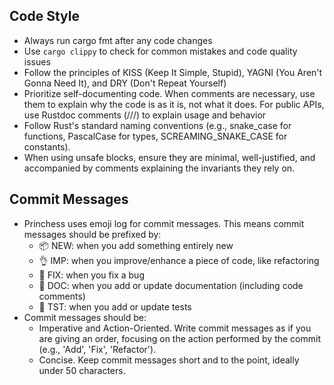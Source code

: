 
## Code Style

  * Always run cargo fmt after any code changes
  * Use `cargo clippy` to check for common mistakes and code quality issues
  * Follow the principles of KISS (Keep It Simple, Stupid), YAGNI (You Aren't Gonna Need It),
    and DRY (Don't Repeat Yourself) 
  * Prioritize self-documenting code. When comments are necessary, use them to
    explain why the code is as it is, not what it does. For public APIs,
    use Rustdoc comments (///) to explain usage and behavior
  * Follow Rust's standard naming conventions (e.g., snake_case for functions,
    PascalCase for types, SCREAMING_SNAKE_CASE for constants).
  * When using unsafe blocks, ensure they are minimal, well-justified, and accompanied
    by comments explaining the invariants they rely on.

## Commit Messages

  * Princhess uses emoji log for commit messages. This means commit messages should be prefixed by:
    * 📦 NEW: when you add something entirely new
    * 👌 IMP: when you improve/enhance a piece of code, like refactoring
    * 🐛 FIX: when you fix a bug
    * 📖 DOC: when you add or update documentation (including code comments)
    * 🤖 TST: when you add or update tests
  * Commit messages should be:
      * Imperative and Action-Oriented. Write commit messages as if you are giving an order,
        focusing on the action performed by the commit (e.g., 'Add', 'Fix', 'Refactor').
      * Concise. Keep commit messages short and to the point, ideally under 50 characters.

